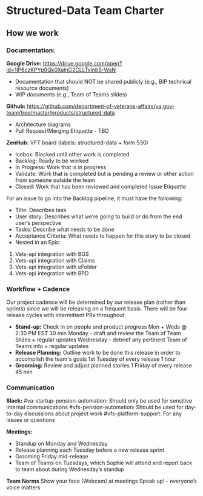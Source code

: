 # Structured-Data Team Charter

## How we work

### Documentation:
**Google Drive:** https://drive.google.com/open?id=1lP6czKPYp0Qk0XalnG2CLLTxlnbS-WsN 
- Documentation that should NOT be shared publicly (e.g., BIP technical resource documents)
- WIP documents (e.g., Team of Teams slides)

**Github:** https://github.com/department-of-veterans-affairs/va.gov-team/tree/master/products/structured-data
- Architecture diagrams
- Pull Request/Merging Etiquette - TBD

**ZenHub:** VFT board (labels: structured-data + form 530)
- Icebox: Blocked until other work is completed
- Backlog: Ready to be worked
- In Progress: Work that is in progress
- Validate: Work that is completed but is pending a review or other action from someone outside the team
- Closed: Work that has been reviewed and completed
Issue Etiquette

For an issue to go into the Backlog pipeline, it must have the following:
- Title: Describes task
- User story: Describes what we’re going to build or do from the end user’s perspective
- Tasks: Describe what needs to be done
- Acceptance Criteria: What needs to happen for this story to be closed
- Nested in an Epic:
1. Vets-api integration with BGS
2. Vets-api integration with Claims
3. Vets-api integration with eFolder
4. Vets-api integration with BPD
 
### Workflow + Cadence
Our project cadence will be determined by our release plan (rather than sprints) since we will be releasing on a frequent basis. There will be four release cycles with intermittent PRs throughout.

- **Stand-up:** Check in on people and product progress
Mon + Weds @ 2:30 PM EST
30 min
Monday - draft and review the Team of Team Slides + regular updates
Wednesday - debrief any pertinent Team of Teams info + regular updates
- **Release Planning:** Outline work to be done this release in order to accomplish the team's goals
1st Tuesday of every release
1 hour
- **Grooming:** Review and adjust planned stories
1 Friday of every release
45 min

### Communication
**Slack:**
#va-startup-pension-automation: Should only be used for sensitive internal communications
#vfs-pension-automation: Should be used for day-to-day discussions about project work
#vfs-platform-support: For any issues or questions

**Meetings:**
- Standup on Monday and Wednesday
- Release planning each Tuesday before a new release sprint
- Grooming Friday mid-release
- Team of Teams on Tuesdays, which Sophie will attend and report back to team about during Wednesday’s standup

**Team Norms**
Show your face (Webcam) at meetings
Speak up! - everyone’s voice matters
 

